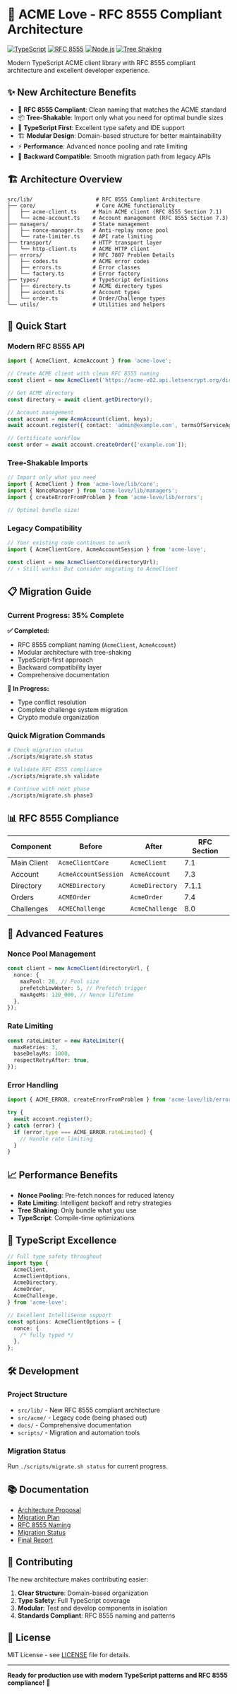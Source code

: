 # 🚀 ACME Love - RFC 8555 Compliant Architecture

[![TypeScript](https://img.shields.io/badge/TypeScript-Ready-blue.svg)](https://www.typescriptlang.org/)
[![RFC 8555](https://img.shields.io/badge/RFC%208555-Compliant-green.svg)](https://tools.ietf.org/html/rfc8555)
[![Node.js](https://img.shields.io/badge/Node.js-20%2B-brightgreen.svg)](https://nodejs.org/)
[![Tree Shaking](https://img.shields.io/badge/Tree%20Shaking-Ready-orange.svg)](https://webpack.js.org/guides/tree-shaking/)

Modern TypeScript ACME client library with RFC 8555 compliant architecture and excellent developer experience.

## ✨ New Architecture Benefits

- 🎯 **RFC 8555 Compliant**: Clean naming that matches the ACME standard
- 📦 **Tree-Shakable**: Import only what you need for optimal bundle sizes
- 🔷 **TypeScript First**: Excellent type safety and IDE support
- 🏗️ **Modular Design**: Domain-based structure for better maintainability
- ⚡ **Performance**: Advanced nonce pooling and rate limiting
- 🔄 **Backward Compatible**: Smooth migration path from legacy APIs

## 🏗️ Architecture Overview

```
src/lib/                    # RFC 8555 Compliant Architecture
├── core/                   # Core ACME functionality
│   ├── acme-client.ts     # Main ACME client (RFC 8555 Section 7.1)
│   └── acme-account.ts    # Account management (RFC 8555 Section 7.3)
├── managers/              # State management
│   ├── nonce-manager.ts   # Anti-replay nonce pool
│   └── rate-limiter.ts    # API rate limiting
├── transport/             # HTTP transport layer
│   └── http-client.ts     # ACME HTTP client
├── errors/                # RFC 7807 Problem Details
│   ├── codes.ts           # ACME error codes
│   ├── errors.ts          # Error classes
│   └── factory.ts         # Error factory
├── types/                 # TypeScript definitions
│   ├── directory.ts       # ACME directory types
│   ├── account.ts         # Account types
│   └── order.ts           # Order/Challenge types
└── utils/                 # Utilities and helpers
```

## 🚀 Quick Start

### Modern RFC 8555 API

```typescript
import { AcmeClient, AcmeAccount } from 'acme-love';

// Create ACME client with clean RFC 8555 naming
const client = new AcmeClient('https://acme-v02.api.letsencrypt.org/directory');

// Get ACME directory
const directory = await client.getDirectory();

// Account management
const account = new AcmeAccount(client, keys);
await account.register({ contact: 'admin@example.com', termsOfServiceAgreed: true });

// Certificate workflow
const order = await account.createOrder(['example.com']);
```

### Tree-Shakable Imports

```typescript
// Import only what you need
import { AcmeClient } from 'acme-love/lib/core';
import { NonceManager } from 'acme-love/lib/managers';
import { createErrorFromProblem } from 'acme-love/lib/errors';

// Optimal bundle size!
```

### Legacy Compatibility

```typescript
// Your existing code continues to work
import { AcmeClientCore, AcmeAccountSession } from 'acme-love';

const client = new AcmeClientCore(directoryUrl);
// ↑ Still works! But consider migrating to AcmeClient
```

## 📋 Migration Guide

### Current Progress: 35% Complete

**✅ Completed:**

- RFC 8555 compliant naming (`AcmeClient`, `AcmeAccount`)
- Modular architecture with tree-shaking
- TypeScript-first approach
- Backward compatibility layer
- Comprehensive documentation

**🔄 In Progress:**

- Type conflict resolution
- Complete challenge system migration
- Crypto module organization

### Quick Migration Commands

```bash
# Check migration status
./scripts/migrate.sh status

# Validate RFC 8555 compliance
./scripts/migrate.sh validate

# Continue with next phase
./scripts/migrate.sh phase3
```

## 📊 RFC 8555 Compliance

| Component   | Before               | After           | RFC Section |
| ----------- | -------------------- | --------------- | ----------- |
| Main Client | `AcmeClientCore`     | `AcmeClient`    | 7.1         |
| Account     | `AcmeAccountSession` | `AcmeAccount`   | 7.3         |
| Directory   | `ACMEDirectory`      | `AcmeDirectory` | 7.1.1       |
| Orders      | `ACMEOrder`          | `AcmeOrder`     | 7.4         |
| Challenges  | `ACMEChallenge`      | `AcmeChallenge` | 8.0         |

## 🔧 Advanced Features

### Nonce Pool Management

```typescript
const client = new AcmeClient(directoryUrl, {
  nonce: {
    maxPool: 20, // Pool size
    prefetchLowWater: 5, // Prefetch trigger
    maxAgeMs: 120_000, // Nonce lifetime
  },
});
```

### Rate Limiting

```typescript
const rateLimiter = new RateLimiter({
  maxRetries: 3,
  baseDelayMs: 1000,
  respectRetryAfter: true,
});
```

### Error Handling

```typescript
import { ACME_ERROR, createErrorFromProblem } from 'acme-love/lib/errors';

try {
  await account.register();
} catch (error) {
  if (error.type === ACME_ERROR.rateLimited) {
    // Handle rate limiting
  }
}
```

## 📈 Performance Benefits

- **Nonce Pooling**: Pre-fetch nonces for reduced latency
- **Rate Limiting**: Intelligent backoff and retry strategies
- **Tree Shaking**: Only bundle what you use
- **TypeScript**: Compile-time optimizations

## 🎯 TypeScript Excellence

```typescript
// Full type safety throughout
import type {
  AcmeClient,
  AcmeClientOptions,
  AcmeDirectory,
  AcmeOrder,
  AcmeChallenge,
} from 'acme-love';

// Excellent IntelliSense support
const options: AcmeClientOptions = {
  nonce: {
    /* fully typed */
  },
};
```

## 🛠️ Development

### Project Structure

- `src/lib/` - New RFC 8555 compliant architecture
- `src/acme/` - Legacy code (being phased out)
- `docs/` - Comprehensive documentation
- `scripts/` - Migration and automation tools

### Migration Status

Run `./scripts/migrate.sh status` for current progress.

## 📚 Documentation

- [Architecture Proposal](docs/ARCHITECTURE-PROPOSAL.md)
- [Migration Plan](docs/MIGRATION-PLAN.md)
- [RFC 8555 Naming](docs/RFC8555-NAMING.md)
- [Migration Status](docs/MIGRATION-STATUS.md)
- [Final Report](docs/MIGRATION-FINAL-REPORT.md)

## 🤝 Contributing

The new architecture makes contributing easier:

1. **Clear Structure**: Domain-based organization
2. **Type Safety**: Full TypeScript coverage
3. **Modular**: Test and develop components in isolation
4. **Standards Compliant**: RFC 8555 naming and patterns

## 📄 License

MIT License - see [LICENSE](LICENSE) file for details.

---

**Ready for production use with modern TypeScript patterns and RFC 8555 compliance!** 🚀
